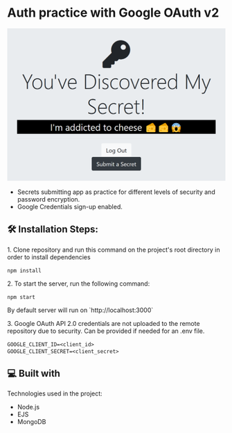 # Auth practice with Google OAuth v2

<img src="./secrets-v1/public/extra/secrets1.PNG" alt="project-screenshot" > 

*   Secrets submitting app as practice for different levels of security and password encryption.
*   Google Credentials sign-up enabled.


<h2>🛠️ Installation Steps:</h2>

<p>1. Clone repository and run this command on the project's root directory in order to install dependencies </p>

```
npm install
```

<p>2. To start the server, run the following command: </p>

```
npm start
```
<p>By default server will run on `http://localhost:3000`</p>

<p>3. Google OAuth API 2.0 credentials are not uploaded to the remote repository due to security. Can be provided if needed for an .env file.</p>

```
GOOGLE_CLIENT_ID=<client_id>
GOOGLE_CLIENT_SECRET=<client_secret>
```
  
<h2>💻 Built with</h2>

Technologies used in the project:

*   Node.js
*   EJS
*   MongoDB